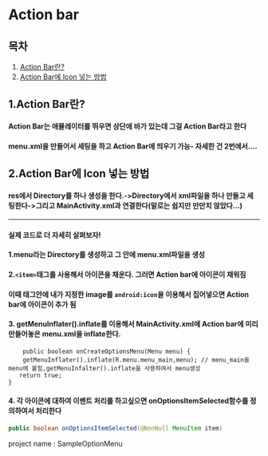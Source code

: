 Action bar
==========
## 목차
1. [Action Bar란?](#-Action-Bar란?)
2. [Action Bar에 Icon 넣는 방법](#-Action-Bar에-Icon-넣는-방법)

## 1.Action Bar란?
#### Action Bar는 애뮬레이터를 뛰우면 상단에 바가 있는데 그걸 Action Bar라고 한다
#### menu.xml을 만들어서 세팅을 하고 Action Bar에 띄우기 가능- 자세한 건 2번에서....


## 2.Action Bar에 Icon 넣는 방법
#### res에서 Directory를 하나 생성을 한다.->Directory에서 xml파일을 하나 만들고 세팅한다->그리고 MainActivity.xml과 연결한다(말로는 쉽지만 만만치 않았다...)
***
#### 실제 코드로 더 자세히 살펴보자!  
#### 1.menu라는 Directory를 생성하고 그 안에 menu.xml파일을 생성  
#### 2.```<item>```태그를 사용해서 아이콘을 채운다. 그러면 Action bar에 아이콘이 채워짐
#### 이때 태그안에 내가 지정한 image를 ```android:icon```을 이용해서 집어넣으면 Action bar에 아이콘이 추가 됨
#### 3. getMenuInflater().inflate를 이용해서 MainActivity.xml에 Action bar에 미리 만들어놓은 menu.xml을 inflate한다.
```jave
    public boolean onCreateOptionsMenu(Menu menu) {  
    getMenuInflater().inflate(R.menu.menu_main,menu); // menu_main을 menu에 붙힘,getMenuInfalter().inflate을 사용하여서 menu생성  
   return true;
}
```
#### 4. 각 아이콘에 대하여 이벤트 처리를 하고싶으면 onOptionsItemSelected함수를 정의하여서 처리한다

```java
public boolean onOptionsItemSelected(@NonNull MenuItem item)
```

project name : SampleOptionMenu
    
